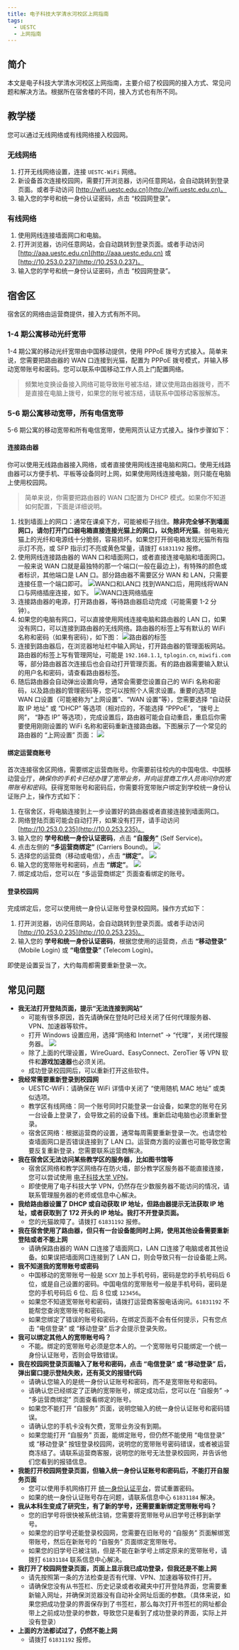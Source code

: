 ```yaml
---
title: 电子科技大学清水河校区上网指南
tags: 
  - UESTC
  - 上网指南
---
```


## 简介

本文是电子科技大学清水河校区上网指南，主要介绍了校园网的接入方式、常见问题和解决方法。根据所在宿舍楼的不同，接入方式也有所不同。

## 教学楼

您可以通过无线网络或有线网络接入校园网。

### 无线网络

1. 打开无线网络设置，连接 `UESTC-WiFi` 网络。
2. 新设备首次连接校园网，需要打开浏览器，访问任意网站，会自动跳转到登录页面。或者手动访问 [http://wifi.uestc.edu.cn](http://wifi.uestc.edu.cn)。
3. 输入您的学号和统一身份认证密码，点击 “校园网登录”。

### 有线网络

1. 使用网线连接墙面网口和电脑。
2. 打开浏览器，访问任意网站，会自动跳转到登录页面。或者手动访问 [http://aaa.uestc.edu.cn](http://aaa.uestc.edu.cn) 或 [http://10.253.0.237](http://10.253.0.237)。
3. 输入您的学号和统一身份认证密码，点击 “校园网登录”。

## 宿舍区

宿舍区的网络由运营商提供，接入方式有所不同。

### 1-4 期公寓移动光纤宽带

1-4 期公寓的移动光纤宽带由中国移动提供，使用 PPPoE 拨号方式接入。简单来说，您需要把路由器的 WAN 口连接到光猫，配置为 PPPoE 拨号模式，并输入移动宽带账号和密码。您可以联系中国移动工作人员上门配置网络。

> 频繁地变换设备接入网络可能导致账号被冻结，建议使用路由器拨号，而不是直接在电脑上拨号，如果您的账号被冻结，请联系中国移动客服解冻。

### 5-6 期公寓移动宽带，所有电信宽带

5-6 期公寓的移动宽带和所有电信宽带，使用网页认证方式接入。操作步骤如下：

#### 连接路由器

你可以使用无线路由器接入网络，或者直接使用网线连接电脑和网口。使用无线路由器可以方便手机、平板等设备同时上网，如果使用网线连接电脑，则只能在电脑上使用校园网。

> 简单来说，你需要把路由器的 WAN 口配置为 DHCP 模式。如果你不知道如何配置，下面是详细说明。

1. 找到墙面上的网口：通常在课桌下方，可能被柜子挡住。**除非完全够不到墙面网口，请勿打开门口弱电箱直接连接光猫上的网口，以免损坏光猫**。弱电箱光猫上的光纤和电源线十分脆弱，容易损坏。如果您打开弱电箱发现光猫所有指示灯不亮，或 SFP 指示灯不亮或黄色常量，请拨打 `61831192` 报修。
2. 使用网线连接路由器的 WAN 口和墙面网口，或者直接连接电脑和墙面网口。一般来说 WAN 口就是最独特的那一个端口(一般在最边上)，有特殊的颜色或者标识，其他端口是 LAN 口。部分路由器不需要区分 WAN 和 LAN，只需要连接任意一个端口即可。
   ![WAN口和LAN口](https://cdn.duanyll.com/img/20240901161545.png)
   找到WAN口后，用网线将WAN口与网络插座连接，如下。
   ![WAN口连网络插座](https://cdn.duanyll.com/img/20240901162039.png)
3. 连接路由器的电源，打开路由器，等待路由器启动完成（可能需要 1-2 分钟）。
4. 如果您的电脑有网口，可以直接使用网线连接电脑和路由器的 LAN 口，如果没有网口，可以连接到路由器的无线网络。路由器的标签上写有默认的 WiFi 名称和密码（如果有密码），如下图：
   ![路由器的标签](https://cdn.duanyll.com/img/20240901162150.png)
5. 连接到路由器后，在浏览器地址栏中输入网址，打开路由器的管理面板网站。路由器的标签上写有管理网址，可能是 `192.168.1.1`, `tplogin.cn`, `miwifi.com` 等，部分路由器首次连接后也会自动打开管理页面。有的路由器需要输入默认的用户名和密码，请查看路由器标签。 
6. 随后路由器会自动弹出设置向导，通常会需要您设置自己的 WiFi 名称和密码，以及路由器的管理密码等，您可以按照个人需求设置。重要的选项是 WAN 口设置（可能被称为“上网设置”、“WAN 设置”等），您需要选择 “自动获取 IP 地址” 或 “DHCP” 等选项（相对应的，不能选择 “PPPoE”， “拨号上网”， “静态 IP” 等选项），完成设置后，路由器可能会自动重启，重启后你需要使用刚刚设置的 WiFi 名称和密码重新连接路由器。下图展示了一个常见的路由器的 “上网设置” 页面：
   ![](https://cdn.duanyll.com/img/20240901163058.png)

#### 绑定运营商账号

首次连接宿舍区网络，需要绑定运营商账号。你需要前往校内的中国电信、中国移动营业厅，*确保你的手机卡已经办理了宽带业务，并向运营商工作人员询问你的宽带账号和密码*。获得宽带账号和密码后，你需要将宽带账户绑定到学校统一身份认证账户上，操作方式如下：

1. 在宿舍区，将电脑连接到上一步设置好的路由器或者直接连接到墙面网口。
2. 网络登陆页面可能会自动打开，如果没有打开，请手动访问 [http://10.253.0.235](http://10.0.253.235)。
3. 输入您的 **学号和统一身份认证密码**，点击 **“自服务”** (Self Service)。
4. 点击左侧的 **“多运营商绑定”** (Carriers Bound)。
   ![](https://cdn.duanyll.com/img/20240901164823.png)
5. 选择您的运营商（移动或电信），点击 **“绑定”**。
   ![](https://cdn.duanyll.com/img/20240901164926.png)
6. 输入您的宽带账号和密码，点击 **“绑定”**。
   ![](https://cdn.duanyll.com/img/20240901165038.png)
7. 绑定成功后，您可以在 “多运营商绑定” 页面查看绑定的账号。

#### 登录校园网

完成绑定后，您可以使用统一身份认证账号登录校园网。操作方式如下：

1. 打开浏览器，访问任意网站，会自动跳转到登录页面。或者手动访问 [http://10.253.0.235](http://10.0.253.235)。
2. 输入您的 **学号和统一身份认证密码**，根据您使用的运营商，点击 **“移动登录”** (Mobile Login) 或 **“电信登录”** (Telecom Login)。

即使是设置妥当了，大约每周都需要重新登录一次。

## 常见问题

- **我无法打开登陆页面，提示“无法连接到网站”**
  - 可能有很多原因，首先请确保在登陆时已经关闭了任何代理服务器、VPN、加速器等软件。
  - 打开 Windows 设置应用，选择“网络和 Internet” -> “代理”，关闭代理服务器。
    ![](https://cdn.duanyll.com/img/20240901155107.png)
  - 除了上面的代理设置，WireGuard、EasyConnect、ZeroTier 等 VPN 软件和**游戏加速器**也必须关闭。
  - 成功登录校园网后，可以重新打开这些软件。
- **我经常需要重新登录到校园网**
  - UESTC-WiFi：请确保在 WiFi 详情中关闭了 “使用随机 MAC 地址” 或类似选项。
  - 教学区有线网络：同一个账号同时只能登录一台设备，如果您的账号在另一台设备上登录了，会导致之前的设备下线。重新启动电脑也必须重新登录。
  - 宿舍区网络：根据运营商的设置，通常每周需要重新登录一次。也请您检查墙面网口是否错误连接到了 LAN 口。运营商方面的设置也可能导致您需要反复重新登录，您需要联系运营商解决。
- **我在宿舍区无法访问某些教学区的服务器，比如图书馆等**
  - 宿舍区网络和教学区网络存在防火墙，部分教学区服务器不能直接连接，您可以尝试使用 [电子科技大学 VPN](https://vpn.uestc.edu.cn)。
  - 即使使用了电子科技大学 VPN，仍然存在少数服务器不能访问的情况，请联系管理服务器的老师或信息中心解决。
- **我给路由器设置了 DHCP 或自动获取 IP 地址，但路由器提示无法获取 IP 地址，或者获取到了 172 开头的 IP 地址。我打不开登录页面。**
  - 您的光猫故障了。请拨打 `61831192` 报修。
- **我在宿舍使用了路由器，但只有一台设备能同时上网，使用其他设备需要重新登陆或者不能上网**
  - 请确保路由器的 WAN 口连接了墙面网口，LAN 口连接了电脑或者其他设备。如果误把墙面网口连接到了 LAN 口，则会导致只有一台设备能上网。
- **我不知道我的宽带账号或密码**
  - 中国移动的宽带账号一般是 `SCXY` 加上手机号码，密码是您的手机号码后 6 位，或是自己设置的密码。中国电信的宽带账号一般是手机号码，密码是您的手机号码后 6 位、后 8 位或 `123456`。
  - 如果您不知道宽带账号和密码，请拨打运营商客服电话询问。`61831192` 不能帮您查询宽带账号和密码。
  - 如果您绑定了错误的账号和密码，在绑定页面不会有任何提示，只有您点击 “电信登录” 或 “移动登录” 后才会提示登录失败。
- **我可以绑定其他人的宽带账号吗？**
  - 不能。绑定的宽带账号必须是您本人的。一个宽带账号只能绑定一个统一身份认证账号，否则会导致错误。
- **我在校园网登录页面输入了账号和密码，点击 “电信登录” 或 “移动登录” 后，弹出窗口提示登陆失败，还有英文的报错代码**
  - 请确认您输入的是统一身份认证账号和密码，而不是宽带账号和密码。
  - 请确认您已经绑定了正确的宽带账号，绑定成功后，您可以在 “自服务” -> “多运营商绑定” 页面查看绑定的账号。
  - 如果您不能打开 “自服务” 页面，说明您输入的统一身份认证账号和密码错误。
  - 请确认您的手机卡没有欠费，宽带业务没有到期。
  - 如果您能打开 “自服务” 页面，能绑定账号，但仍然不能使用 “电信登录” 或 “移动登录” 按钮登录校园网，说明您的宽带账号密码错误，或者被运营商冻结了。请联系运营商客服，说明您的账号无法登录校园网，并告诉他们您看到的报错信息。
- **我能打开校园网登录页面，但输入统一身份认证账号和密码后，不能打开自服务页面**
  - 您可以使用手机网络打开 [统一身份认证平台](https://idas.uestc.edu.cn/authserver/login)，尝试重置密码。
  - 如果的统一身份认证账号存在问题，请联系信息中心 `61831184` 解决。
- **我从本科生变成了研究生，有了新的学号，还需要重新绑定宽带账号吗？**
  - 您的旧学号将很快被系统注销，您需要将宽带账号从旧学号迁移到新学号。
  - 如果您的旧学号还能登录校园网，您需要在旧账号的 “自服务” 页面解绑宽带账号，然后在新账号的 “自服务” 页面绑定宽带账号。
  - 如果您的旧学号已被注销，但是不能在新学号上绑定原来的宽带账号，请拨打 `61831184` 联系信息中心解决。
- **我打开了校园网登录页面，页面上显示我已成功登录，但我还是不能上网**
  - 请先按照第一条的方法检查是否有代理、VPN、加速器等软件打开。
  - 请确保您没有从书签栏、历史记录或者收藏夹中打开登陆界面，您需要重新输入网址，并确保浏览器没有自动补全网址后面的参数。（具体来说，如果您把成功登录的界面保存到了书签栏，那么每次打开书签栏的网址都会带上之前成功登录的参数，导致您只是看到了成功登录的界面，实际上并没有登录）
- **上面的方法都试过了，仍然不能上网**
  - 请拨打 `61831192` 报修。